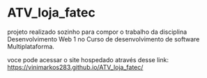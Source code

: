 # ATV_loja_fatec

projeto realizado sozinho para compor o trabalho da disciplina Desenvolvimento Web 1 no Curso de desenvolvimento de software Multiplataforma.

voce pode acessar o site hospedado através desse link:
https://vinimarkos283.github.io/ATV_loja_fatec/
